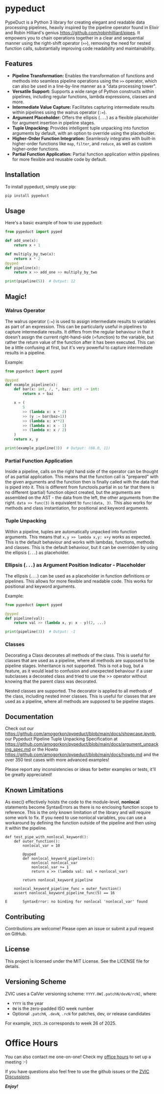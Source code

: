 # pypeduct

PypeDuct is a Python 3 library for creating elegant and readable data processing pipelines, heavily inspired by the pipeline operator found in Elixir and Robin Hilliard's genius https://github.com/robinhilliard/pipes. It empowers you to chain operations together in a clear and sequential manner using the right-shift operator (`>>`), removing the need for nested function calls, substantially improving code readability and maintainability.

## Features

- **Pipeline Transformation:** Enables the transformation of functions and methods into seamless pipeline operations using the `>>` operator, which can also be used in a line-by-line manner as a "data processing tower".
- **Versatile Support:** Supports a wide range of Python constructs within pipelines, including regular functions, lambda expressions, classes and more.
- **Intermediate Value Capture:** Facilitates capturing intermediate results within pipelines using the walrus operator (`:=`).
- **Argument Placeholder:** Offers the ellipsis (`...`) as a flexible placeholder for argument insertion in pipeline stages.
- **Tuple Unpacking:** Provides intelligent tuple unpacking into function arguments by default, with an option to override using the placeholder.
- **Higher-Order Function Integration:** Seamlessly integrates with built-in higher-order functions like `map`, `filter`, and `reduce`, as well as custom higher-order functions.
- **Partial Function Application:** Partial function application within pipelines for more flexible and reusable code by default.

## Installation

To install pypeduct, simply use pip:

```sh
pip install pypeduct
```

## Usage

Here's a basic example of how to use pypeduct:

```python
from pypeduct import pyped

def add_one(x):
    return x + 1

def multiply_by_two(x):
    return x * 2
@pyped
def pipeline(x):
    return x >> add_one >> multiply_by_two

print(pipeline(5))  # Output: 12
```

## Magic!

### Walrus Operator

The walrus operator (`:=`) is used to assign intermediate results to variables as part of an expression. This can be particularly useful in pipelines to capture intermediate results. It differs from the regular behaviour in that it doesn't assign the current right-hand-side (=function) to the variable, but rather the return value of the function after it has been executed.
This can be a little confusing at first, but it's very powerful to capture intermediate results in a pipeline.

Example:

```python
from pypeduct import pyped

@pyped
def example_pipeline(x):
    def bar(x: int, /, *, baz: int) -> int:
        return x + baz

    x = (
        5
        >> (lambda x: x * 2)
        >> (y := bar(baz=1))
        >> (lambda x: x**2)
        >> (lambda x: x - 1)
        >> (lambda x: x / 2)
    )
    return x, y

print(example_pipeline(3))  # Output: (60.0, 11)
```

### Partial Function Application
Inside a pipeline, calls on the right hand side of the operator can be thought of as partial application. This means that the function call is "prepared" with the given arguments and the function then is finally called with the data that is piped into it. This is different from functools.partial in so far that there is no different (partial) function object created, but the arguments are assembled on the AST - the data from the left, the other arguments from the right. `data >> func(3)` is equivalent to `func(data, 3)`. This also works for methods and class instantiation, for positional and keyword arguments.

### Tuple Unpacking
Within a pipeline, tuples are automatically unpacked into function arguments. This means that `x,y >> lambda x,y: x+y` works as expected. This is the default behaviour and works with lambdas, functions, methods and classes. This is the default behaviour, but it can be overridden by using the ellipsis (`...`) as placeholder.

### Ellipsis (`...`) as Argument Position Indicator - Placeholder

The ellipsis (`...`) can be used as a placeholder in function definitions or pipelines. This allows for more flexible and readable code. This works for positional and keyword arguments.

Example:

```python
from pypeduct import pyped

@pyped
def pipeline(val):
    return val >> (lambda x, y: x - y)(2, ...)

print(pipeline(3))  # Output: -1
```

### Classes
Decorating a Class decorates all methods of the class. This is useful for classes that are used as a pipeline, where all methods are supposed to be pipeline stages. Inheritance is not supported. This is not a bug, but a feature, as it would lead to confusion and unexpected behaviour if a user subclasses a decorated class and tried to use the >> operator without knowing that the parent class was decorated.

Nested classes are supported. The decorator is applied to all methods of the class, including nested inner classes. This is useful for classes that are used as a pipeline, where all methods are supposed to be pipeline stages.

## Documentation
Check out our https://github.com/amogorkon/pypeduct/blob/main/docs/showcase.ipynb, our Pypeduct Pipeline Tuple Unpacking Specification at https://github.com/amogorkon/pypeduct/blob/main/docs/argument_unpacking_spec.md or the Howto https://github.com/amogorkon/pypeduct/blob/main/docs/howto.md and the over 350 test cases with more advanced examples!

Please report any inconsistencies or ideas for better examples or tests, it'll be greatly appreciated!

## Known Limitations

As exec() effectively hoists the code to the module-level, **nonlocal** statements become SyntaxErrors as there is no enclosing function scope to reference. This is the only known limitation of the library and will require some work to fix. If you need to use nonlocal variables, you can use a workaround by defining the function outside of the pipeline and then using it within the pipeline.

```
def test_pipe_with_nonlocal_keyword():
    def outer_function():
        nonlocal_var = 10

        @pyped
        def nonlocal_keyword_pipeline(x):
            nonlocal nonlocal_var
            nonlocal_var += 1
            return x >> (lambda val: val + nonlocal_var)

        return nonlocal_keyword_pipeline

    nonlocal_keyword_pipeline_func = outer_function()
    assert nonlocal_keyword_pipeline_func(5) == 16

E       SyntaxError: no binding for nonlocal 'nonlocal_var' found
```

## Contributing
Contributions are welcome! Please open an issue or submit a pull request on GitHub.

## License
This project is licensed under the MIT License. See the LICENSE file for details.


## Versioning Scheme

ZVIC uses a CalVer versioning scheme: `YYYY.0W[.patchN/devN/rcN]`, where:
- `YYYY` is the year
- `0W` is the zero-padded ISO week number
- Optional `.patchN`, `.devN`, `.rcN` for patches, dev, or release candidates

For example, `2025.26` corresponds to week 26 of 2025.

# Office Hours
You can also contact me one-on-one! Check my [office hours](https://calendly.com/amogorkon/officehours) to set up a meeting :-)

If you have questions also feel free to use the github issues or the [ZVIC Discussions](https://github.com/amogorkon/ZVIC/discussions).



***Enjoy!***
